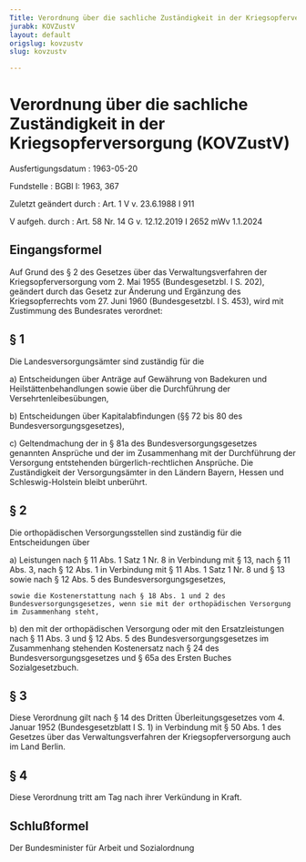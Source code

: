 ```yaml
---
Title: Verordnung über die sachliche Zuständigkeit in der Kriegsopferversorgung
jurabk: KOVZustV
layout: default
origslug: kovzustv
slug: kovzustv

---
```


# Verordnung über die sachliche Zuständigkeit in der Kriegsopferversorgung (KOVZustV)

Ausfertigungsdatum
:   1963-05-20

Fundstelle
:   BGBl I: 1963, 367

Zuletzt geändert durch
:   Art. 1 V v. 23.6.1988 I 911

V aufgeh. durch
:   Art. 58 Nr. 14 G v. 12.12.2019 I 2652 mWv 1.1.2024


## Eingangsformel

Auf Grund des § 2 des Gesetzes über das Verwaltungsverfahren der
Kriegsopferversorgung vom 2. Mai 1955 (Bundesgesetzbl. I S. 202),
geändert durch das Gesetz zur Änderung und Ergänzung des
Kriegsopferrechts vom 27. Juni 1960 (Bundesgesetzbl. I S. 453), wird
mit Zustimmung des Bundesrates verordnet:


## § 1

Die Landesversorgungsämter sind zuständig für die

a)  Entscheidungen über Anträge auf Gewährung von Badekuren und
    Heilstättenbehandlungen sowie über die Durchführung der
    Versehrtenleibesübungen,


b)  Entscheidungen über Kapitalabfindungen (§§ 72 bis 80 des
    Bundesversorgungsgesetzes),


c)  Geltendmachung der in § 81a des Bundesversorgungsgesetzes genannten
    Ansprüche und der im Zusammenhang mit der Durchführung der Versorgung
    entstehenden bürgerlich-rechtlichen Ansprüche. Die Zuständigkeit der
    Versorgungsämter in den Ländern Bayern, Hessen und Schleswig-Holstein
    bleibt unberührt.





## § 2

Die orthopädischen Versorgungsstellen sind zuständig für die
Entscheidungen über

a)  Leistungen nach § 11 Abs. 1 Satz 1 Nr. 8 in Verbindung mit § 13, nach
    § 11 Abs. 3, nach § 12 Abs. 1 in Verbindung mit § 11 Abs. 1 Satz 1 Nr.
    8 und § 13 sowie nach § 12 Abs. 5 des Bundesversorgungsgesetzes,

    sowie die Kostenerstattung nach § 18 Abs. 1 und 2 des
    Bundesversorgungsgesetzes, wenn sie mit der orthopädischen Versorgung
    im Zusammenhang steht,


b)  den mit der orthopädischen Versorgung oder mit den Ersatzleistungen
    nach § 11 Abs. 3 und § 12 Abs. 5 des Bundesversorgungsgesetzes im
    Zusammenhang stehenden Kostenersatz nach § 24 des
    Bundesversorgungsgesetzes und § 65a des Ersten Buches
    Sozialgesetzbuch.





## § 3

Diese Verordnung gilt nach § 14 des Dritten Überleitungsgesetzes vom
4\. Januar 1952 (Bundesgesetzblatt I S. 1) in Verbindung mit § 50 Abs.
1 des Gesetzes über das Verwaltungsverfahren der Kriegsopferversorgung
auch im Land Berlin.


## § 4

Diese Verordnung tritt am Tag nach ihrer Verkündung in Kraft.


## Schlußformel

Der Bundesminister für Arbeit und Sozialordnung


